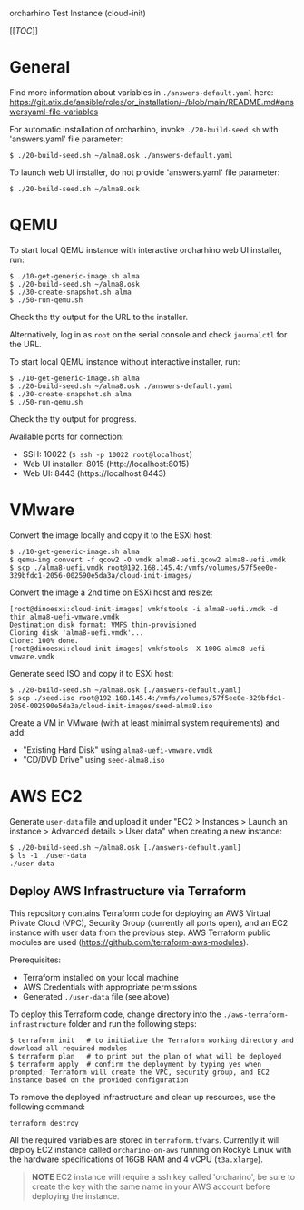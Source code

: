 orcharhino Test Instance (cloud-init)

[[_TOC_]]


# General

Find more information about variables in `./answers-default.yaml` here:
https://git.atix.de/ansible/roles/or_installation/-/blob/main/README.md#answersyaml-file-variables

For automatic installation of orcharhino, invoke `./20-build-seed.sh` with
'answers.yaml' file parameter:
```
$ ./20-build-seed.sh ~/alma8.osk ./answers-default.yaml
```

To launch web UI installer, do not provide 'answers.yaml' file parameter:
```
$ ./20-build-seed.sh ~/alma8.osk
```


# QEMU

To start local QEMU instance with interactive orcharhino web UI installer, run:
```
$ ./10-get-generic-image.sh alma
$ ./20-build-seed.sh ~/alma8.osk
$ ./30-create-snapshot.sh alma
$ ./50-run-qemu.sh
```
Check the tty output for the URL to the installer.

Alternatively, log in as `root` on the serial console and check `journalctl` for
the URL.

To start local QEMU instance without interactive installer, run:
```
$ ./10-get-generic-image.sh alma
$ ./20-build-seed.sh ~/alma8.osk ./answers-default.yaml
$ ./30-create-snapshot.sh alma
$ ./50-run-qemu.sh
```
Check the tty output for progress.

Available ports for connection:
- SSH: 10022 (`$ ssh -p 10022 root@localhost`)
- Web UI installer: 8015 (http://localhost:8015)
- Web UI: 8443 (https://localhost:8443)


# VMware

Convert the image locally and copy it to the ESXi host:
```
$ ./10-get-generic-image.sh alma
$ qemu-img convert -f qcow2 -O vmdk alma8-uefi.qcow2 alma8-uefi.vmdk
$ scp ./alma8-uefi.vmdk root@192.168.145.4:/vmfs/volumes/57f5ee0e-329bfdc1-2056-002590e5da3a/cloud-init-images/
```

Convert the image a 2nd time on ESXi host and resize:
```
[root@dinoesxi:cloud-init-images] vmkfstools -i alma8-uefi.vmdk -d thin alma8-uefi-vmware.vmdk
Destination disk format: VMFS thin-provisioned
Cloning disk 'alma8-uefi.vmdk'...
Clone: 100% done.
[root@dinoesxi:cloud-init-images] vmkfstools -X 100G alma8-uefi-vmware.vmdk
```

Generate seed ISO and copy it to ESXi host:
```
$ ./20-build-seed.sh ~/alma8.osk [./answers-default.yaml]
$ scp ./seed.iso root@192.168.145.4:/vmfs/volumes/57f5ee0e-329bfdc1-2056-002590e5da3a/cloud-init-images/seed-alma8.iso
```

Create a VM in VMware (with at least minimal system requirements) and add:
- "Existing Hard Disk" using `alma8-uefi-vmware.vmdk`
- "CD/DVD Drive" using `seed-alma8.iso`


# AWS EC2

Generate `user-data` file and upload it under "EC2 > Instances > Launch an
instance > Advanced details > User data" when creating a new instance:

```
$ ./20-build-seed.sh ~/alma8.osk [./answers-default.yaml]
$ ls -1 ./user-data
./user-data
```


## Deploy AWS Infrastructure via Terraform

This repository contains Terraform code for deploying an AWS Virtual Private
Cloud (VPC), Security Group (currently all ports open), and an EC2 instance with
user data from the previous step. AWS Terraform public modules are used
(https://github.com/terraform-aws-modules).

Prerequisites:
- Terraform installed on your local machine
- AWS Credentials with appropriate permissions
- Generated `./user-data` file (see above)

To deploy this Terraform code, change directory into the
`./aws-terraform-infrastructure` folder and run the following steps:

```
$ terraform init   # to initialize the Terraform working directory and download all required modules
$ terraform plan   # to print out the plan of what will be deployed
$ terraform apply  # confirm the deployment by typing yes when prompted; Terraform will create the VPC, security group, and EC2 instance based on the provided configuration
```

To remove the deployed infrastructure and clean up resources, use the following
command:

```
terraform destroy
```

All the required variables are stored in `terraform.tfvars`. Currently it
will deploy EC2 instance called `orcharino-on-aws` running on Rocky8 Linux with
the hardware specifications of 16GB RAM and 4 vCPU (`t3a.xlarge`).

> **NOTE**
> EC2 instance will require a ssh key called 'orcharino', be sure to
> create the key with the same name in your AWS account before deploying the
> instance.
